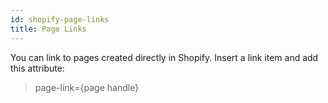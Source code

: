 ```yaml
---
id: shopify-page-links
title: Page Links
---
```


You can link to pages created directly in Shopify. Insert a link item and add this attribute:

> page-link={page handle}

